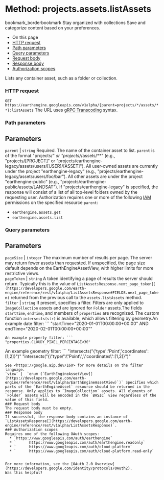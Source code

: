  
#  Method: projects.assets.listAssets 
bookmark_borderbookmark Stay organized with collections  Save and categorize content based on your preferences.
  * On this page
  * [HTTP request](https://developers.google.com/earth-engine/reference/rest/v1alpha/projects.assets/listAssets#http-request)
  * [Path parameters](https://developers.google.com/earth-engine/reference/rest/v1alpha/projects.assets/listAssets#path-parameters)
  * [Query parameters](https://developers.google.com/earth-engine/reference/rest/v1alpha/projects.assets/listAssets#query-parameters)
  * [Request body](https://developers.google.com/earth-engine/reference/rest/v1alpha/projects.assets/listAssets#request-body)
  * [Response body](https://developers.google.com/earth-engine/reference/rest/v1alpha/projects.assets/listAssets#response-body)
  * [Authorization scopes](https://developers.google.com/earth-engine/reference/rest/v1alpha/projects.assets/listAssets#authorization-scopes)


Lists any container asset, such as a folder or collection.
### HTTP request
`GET https://earthengine.googleapis.com/v1alpha/{parent=projects/*/assets/**}:listAssets`
The URL uses [gRPC Transcoding](https://google.aip.dev/127) syntax.
### Path parameters
Parameters  
---  
`parent` |  `string` Required. The name of the container asset to list. `parent` is of the format "projects/*" or "projects/*/assets/**" (e.g., "projects/[PROJECT]" or "projects/earthengine-legacy/assets/users/[USER]/[ASSET]"). All user-owned assets are currently under the project "earthengine-legacy" (e.g., "projects/earthengine-legacy/assets/users/foo/bar"). All other assets are under the project "earthengine-public" (e.g., "projects/earthengine-public/assets/LANDSAT"). If "projects/earthengine-legacy" is specified, the response will consist of a list of all top-level folders owned by the requesting user. Authorization requires one or more of the following [IAM](https://cloud.google.com/iam/docs/) permissions on the specified resource `parent`:
  * `earthengine.assets.get`
  * `earthengine.assets.list`

  
### Query parameters
Parameters  
---  
`pageSize` |  `integer` The maximum number of results per page. The server may return fewer assets than requested. If unspecified, the page size default depends on the EarthEngineAssetView, with higher limits for more restrictive views.  
`pageToken` |  `string` A token identifying a page of results the server should return. Typically this is the value of `ListAssetsResponse.next_page_token[](https://developers.google.com/earth-engine/reference/rest/v1alpha/ListAssetsResponse#FIELDS.next_page_token)` returned from the previous call to the `assets.listAssets` method.  
`filter` |  `string` If present, specifies a filter. Filters are only applied to `ImageCollection` assets and are ignored for `Folder` assets.The fields `startTime`, `endTime`, and members of `properties` are recognized. The custom function `intersects(str)` is available, which allows filtering by geometry.An example date filter: ```
"startTime>\"2020-01-01T00:00:00+00:00\" AND
endTime<\"2020-02-01T00:00:00+00:00\""

```
An example property filter: ```
"properties.CLOUDY_PIXEL_PERCENTAGE<30"

```
An example geometry filter: ```
"intersects(\"{'type':'Point','coordinates':[1,2]}\")"
"intersects(\"{\\\"type\\\":\\\"Point\\\",\\\"coordinates\\\":[1,2]}\")"

```
See <https://google.aip.dev/160> for more details on the filter language.  
`view` |  `enum (`EarthEngineAssetView[](https://developers.google.com/earth-engine/reference/rest/v1alpha/EarthEngineAssetView)`)` Specifies which parts of the `EarthEngineAsset` resource should be returned in the response. Only applies to `ImageCollection` assets. All elements of `Folder` assets will be encoded in the `BASIC` view regardless of the value of this field.  
### Request body
The request body must be empty.
### Response body
If successful, the response body contains an instance of `ListAssetsResponse[](https://developers.google.com/earth-engine/reference/rest/v1alpha/ListAssetsResponse)`.
### Authorization scopes
Requires one of the following OAuth scopes:
  * `https://www.googleapis.com/auth/earthengine`
  * `      https://www.googleapis.com/auth/earthengine.readonly`
  * `      https://www.googleapis.com/auth/cloud-platform`
  * `      https://www.googleapis.com/auth/cloud-platform.read-only`


For more information, see the [OAuth 2.0 Overview](https://developers.google.com/identity/protocols/OAuth2).
Was this helpful?
